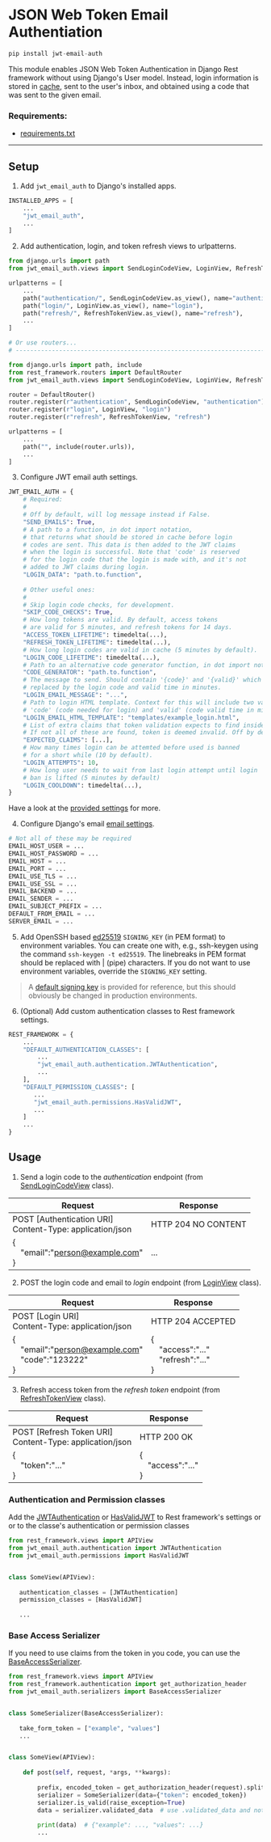 # JSON Web Token Email Authentiation

```python
pip install jwt-email-auth
```

This module enables JSON Web Token Authentication in Django Rest framework without using Django's User model.
Instead, login information is stored in [cache](https://docs.djangoproject.com/en/3.2/topics/cache/#the-low-level-cache-api),
sent to the user's inbox, and obtained using a code that was sent to the given email.

### Requirements:
- [requirements.txt](https://github.com/MrThearMan/jwt-email-auth/blob/main/requirements.txt)

---

## Setup

1. Add `jwt_email_auth` to Django's installed apps.

```python
INSTALLED_APPS = [
    ...
    "jwt_email_auth",
    ...
]
```


2. Add authentication, login, and token refresh views to urlpatterns.
```python
from django.urls import path
from jwt_email_auth.views import SendLoginCodeView, LoginView, RefreshTokenView

urlpatterns = [
    ...
    path("authentication/", SendLoginCodeView.as_view(), name="authentication"),
    path("login/", LoginView.as_view(), name="login"),
    path("refresh/", RefreshTokenView.as_view(), name="refresh"),
    ...
]

# Or use routers...
# --------------------------------------------------------------------------------

from django.urls import path, include
from rest_framework.routers import DefaultRouter
from jwt_email_auth.views import SendLoginCodeView, LoginView, RefreshTokenView

router = DefaultRouter()
router.register(r"authentication", SendLoginCodeView, "authentication")
router.register(r"login", LoginView, "login")
router.register(r"refresh", RefreshTokenView, "refresh")

urlpatterns = [
    ...
    path("", include(router.urls)),
    ...
]
```

3. Configure JWT email auth settings.

```python
JWT_EMAIL_AUTH = {
    # Required:
    # 
    # Off by default, will log message instead if False.
    "SEND_EMAILS": True,
    # A path to a function, in dot import notation, 
    # that returns what should be stored in cache before login 
    # codes are sent. This data is then added to the JWT claims 
    # when the login is successful. Note that 'code' is reserved 
    # for the login code that the login is made with, and it's not 
    # added to JWT claims during login.
    "LOGIN_DATA": "path.to.function",
   
    # Other useful ones:
    # 
    # Skip login code checks, for development.
    "SKIP_CODE_CHECKS": True,
    # How long tokens are valid. By default, access tokens 
    # are valid for 5 minutes, and refresh tokens for 14 days.
    "ACCESS_TOKEN_LIFETIME": timedelta(...),
    "REFRESH_TOKEN_LIFETIME": timedelta(...),
    # How long login codes are valid in cache (5 minutes by default).
    "LOGIN_CODE_LIFETIME": timedelta(...),
    # Path to an alternative code generator function, in dot import notation.
    "CODE_GENERATOR": "path.to.function",
    # The message to send. Should contain '{code}' and '{valid}' which will be 
    # replaced by the login code and valid time in minutes.
    "LOGIN_EMAIL_MESSAGE": "...",
    # Path to login HTML template. Context for this will include two values, 
    # 'code' (code needed for login) and 'valid' (code valid time in minutes).
    "LOGIN_EMAIL_HTML_TEMPLATE": "templates/example_login.html",
    # List of extra claims that token validation expects to find inside the token.
    # If not all of these are found, token is deemed invalid. Off by default.
    "EXPECTED_CLAIMS": [...],
    # How many times login can be attemted before used is banned 
    # for a short while (10 by default).
    "LOGIN_ATTEMPTS": 10,
    # How long user needs to wait from last login attempt until login 
    # ban is lifted (5 minutes by default)
    "LOGIN_COOLDOWN": timedelta(...),
}
```

Have a look at the [provided settings](jwt_email_auth/settings.py) for more.


4. Configure Django's email [email settings](https://docs.djangoproject.com/en/3.2/topics/email/#quick-example).

```python
# Not all of these may be required
EMAIL_HOST_USER = ...
EMAIL_HOST_PASSWORD = ...
EMAIL_HOST = ...
EMAIL_PORT = ...
EMAIL_USE_TLS = ...
EMAIL_USE_SSL = ...
EMAIL_BACKEND = ...
EMAIL_SENDER = ...
EMAIL_SUBJECT_PREFIX = ...
DEFAULT_FROM_EMAIL = ...
SERVER_EMAIL = ...
```

5. Add OpenSSH based [ed25519](https://cryptography.io/en/latest/hazmat/primitives/asymmetric/ed25519/) `SIGNING_KEY` (in PEM format)
   to environment variables. You can create one with, e.g., ssh-keygen using the command `ssh-keygen -t ed25519`. The linebreaks in PEM
   format should be replaced with | (pipe) characters. If you do not want to use environment variables, override the `SIGNING_KEY` setting.
   
> A [default signing key](jwt_email_auth/settings.py) is provided for reference, but this should obviously be changed in production environments.

6. (Optional) Add custom authentication classes to Rest framework settings.

```python
REST_FRAMEWORK = {
    ...
    "DEFAULT_AUTHENTICATION_CLASSES": [
        ...
        "jwt_email_auth.authentication.JWTAuthentication",
        ...
    ],
    "DEFAULT_PERMISSION_CLASSES": [
       ...
       "jwt_email_auth.permissions.HasValidJWT",
       ...
    ]
    ...
}
```

## Usage


1. Send a login code to the *authentication* endpoint (from [SendLoginCodeView](jwt_email_auth/views.py) class).

|Request|Response|
|---|---|
|POST [Authentication URI] <br>Content-Type: application/json|HTTP 204 NO CONTENT
|{<br><span style="margin-left: 1rem"></span>"email":"person@example.com"<br>}|...|


2. POST the login code and email to *login* endpoint (from [LoginView](jwt_email_auth/views.py) class).

|Request|Response|
|---|---|
|POST [Login URI] <br>Content-Type: application/json|HTTP 204 ACCEPTED
|{<br><span style="margin-left: 1rem"></span>"email":"person@example.com"<br><span style="margin-left: 1rem"></span>"code":"123222"<br>}|{<br><span style="margin-left: 1rem"></span>"access":"..."<br><span style="margin-left: 1rem"></span>"refresh":"..."<br>}|


3. Refresh access token from the *refresh token* endpoint (from [RefreshTokenView](jwt_email_auth/views.py) class).

|Request|Response|
|---|---|
|POST [Refresh Token URI] <br>Content-Type: application/json|HTTP 200 OK
|{<br><span style="margin-left: 1rem"></span>"token":"..."<br>}|{<br><span style="margin-left: 1rem"></span>"access":"..."<br>}|


### Authentication and Permission classes

Add the [JWTAuthentication](jwt_email_auth/authentication.py) or [HasValidJWT](jwt_email_auth/permissions.py)
to Rest framework's settings or or to the classe's authentication or permission classes

```python
from rest_framework.views import APIView
from jwt_email_auth.authentication import JWTAuthentication
from jwt_email_auth.permissions import HasValidJWT


class SomeView(APIView):
   
   authentication_classes = [JWTAuthentication]
   permission_classes = [HasValidJWT]
   
   ...
```

### Base Access Serializer

If you need to use claims from the token in you code, you can use the [BaseAccessSerializer](jwt_email_auth/serializers.py).

```python
from rest_framework.views import APIView
from rest_framework.authentication import get_authorization_header
from jwt_email_auth.serializers import BaseAccessSerializer


class SomeSerializer(BaseAccessSerializer):
   
   take_form_token = ["example", "values"]
   ...


class SomeView(APIView):
   
    def post(self, request, *args, **kwargs):
   
        prefix, encoded_token = get_authorization_header(request).split()
        serializer = SomeSerializer(data={"token": encoded_token})
        serializer.is_valid(raise_exception=True)
        data = serializer.validated_data  # use .validated_data and not .data!
      
        print(data)  # {"example": ..., "values": ...}
        ...
```

